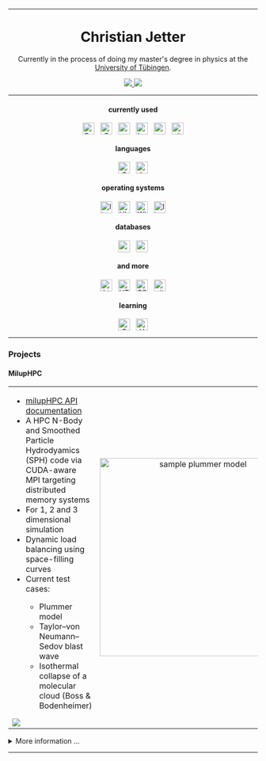 
-------

<div align="center">

<h1> Christian Jetter </h1>
<p>
Currently in the process of doing my master's degree in physics at the <a href="https://uni-tuebingen.de/fakultaeten/mathematisch-naturwissenschaftliche-fakultaet/fachbereiche/physik/institute/astronomie-und-astrophysik/computational-physics/willkommen/">University of Tübingen</a>.
</p>
<p>
	<a href="https://github.com/Christisn-J">
		<img src="https://img.shields.io/badge/GitHub-000?style=for-the-badge&logo=github&logoColor=white"/>
	</a>
	<a href="https://www.xing.com/profile/Christian_Jetter3/">
		<img src="https://img.shields.io/badge/Xing-007271?style=for-the-badge&logo=xing&logoColor=white"/>
	</a>
</p>
</div>

-------

<div align="center">
<h4> currently used </h4>
<p>
<img src="https://img.shields.io/badge/C++-00599C?style=for-the-badge&logo=cplusplus&logoColor=white" alt="C++" align="center" height="24"/>&nbsp;&nbsp;
<img src="https://img.shields.io/badge/GNU-A42E2B?style=for-the-badge&logo=gnu&logoColor=black" alt="GNU" align="center" height="24"/>&nbsp;&nbsp;
<img src="https://img.shields.io/badge/python-4180aa?&style=for-the-badge&logo=python&logoColor=white" alt="python" align="center" height="24"/>&nbsp;&nbsp;
<img src="https://img.shields.io/badge/Bash%20-%23121011.svg?&style=for-the-badge&logo=gnu-bash&logoColor=white" alt="bash" align="center" height="24"/>&nbsp;&nbsp;
<img src="https://img.shields.io/badge/overleaf-00763d?&style=for-the-badge&logo=overleaf&logoColor=white" alt="overleaf" align="center" height="24"/>&nbsp;&nbsp;
<img src="https://img.shields.io/badge/git-F05032?style=for-the-badge&logo=git&logoColor=white" alt="git" align="center" height="24"/> 
</p>
</div>

<div align="center">
<h4> languages </h4>
<p>
<img src="https://img.shields.io/badge/C-A8B9CC?style=for-the-badge&logo=c&logoColor=white" alt="C" align="center" height="24"/>&nbsp;&nbsp;
<img src="https://img.shields.io/badge/Java-ED8B00?style=for-the-badge&logo=java&logoColor=white" alt="Java" align="center" height="24"/>
</p>
</div>

<div align="center">
<h4> operating systems </h4>
<p>
<img src="https://img.shields.io/badge/Linux-FCC624?style=for-the-badge&logo=linux&logoColor=black" alt="linux" align="center" height="24"/>&nbsp;&nbsp;
<img src="https://img.shields.io/badge/Ubuntu-E95420?style=for-the-badge&logo=ubuntu&logoColor=white" alt="Ubuntu" align="center" height="24"/>&nbsp;&nbsp;
<img src="https://img.shields.io/badge/Windows-0078D6?style=for-the-badge&logo=windows&logoColor=white" alt="Windows" align="center" height="24"/>&nbsp;&nbsp;
<img src="https://img.shields.io/badge/MacOS-ffffff?style=for-the-badge&logo=macos&logoColor=black" alt="linux" align="center" height="24"/>
</p>
</div>

<div align="center">
<h4> databases </h4>
<p>
<img src="https://img.shields.io/badge/PostgreSQL-4169E1?style=for-the-badge&logo=postgresql&logoColor=white" alt="postgresql" align="center" height="24"/>&nbsp;&nbsp;
<img src="https://img.shields.io/badge/mysql-00759d?style=for-the-badge&logo=mysql&logoColor=white" alt="mysql" align="center" height="24"/>
</p>
</div>

<div align="center">
<h4> and more </h4>
<p>
<img src="https://img.shields.io/badge/htmx-648aff?style=for-the-badge&logo=htmx&logoColor=white" alt="htmx" align="center" height="24"/>&nbsp;&nbsp;
<img src="https://img.shields.io/badge/html5-E34F26?style=for-the-badge&logo=HTML5&logoColor=white" alt="HTML5" align="center" height="24"/>&nbsp;&nbsp;
<img src="https://img.shields.io/badge/CSS3-1572B6?style=for-the-badge&logo=CSS3&logoColor=white" alt="CSS3" align="center" height="24"/>&nbsp;&nbsp;
<img src="https://img.shields.io/badge/latex-008080?style=for-the-badge&logo=latex&logoColor=white" alt="git" align="center" height="24"/>
</p>
</div>

<div align="center">
<h4> learning </h4>
<p>
<img src="https://img.shields.io/badge/CUDA-76B900?style=for-the-badge&logo=nvidia&logoColor=white" alt="C" align="center" height="24"/>&nbsp;&nbsp;
<img src="https://img.shields.io/badge/HDF5-0693e3?style=for-the-badge&logo=&logoColor=white" alt="HDF5" align="center" height="24"/>
</div>

------------

<h3> Projects </h3>


<h4> MilupHPC </h4>


<table>
  <tr>
    <td valign="top" align="left" width="500">
    <ul>
      <li> <a href="https://michaelst98.github.io/milupHPC/">milupHPC API documentation</a>
      <li>A HPC N-Body and Smoothed Particle Hydrodyamics (SPH) code via CUDA-aware MPI targeting distributed memory systems</li>
      <li>For 1, 2 and 3 dimensional simulation</li>
      <li>Dynamic load balancing using space-filling curves</li>
      <li>Current test cases:</li>
      <ul>
      <li>Plummer model</li>
      <li>Taylor–von Neumann–Sedov blast wave</li>
      <li>Isothermal collapse of a molecular cloud (Boss & Bodenheimer)</li>
	 </ul>
    </ul>
    <a href="https://github.com/MichaelSt98/MilupHPC">
        <img align="center" src="https://github-readme-stats.vercel.app/api/pin/?username=MichaelSt98&repo=MilupHPC" />
      </a>
    </td>
    <td align="center" width="500">
    <img src="gifs/4proc_plummer_dynamic.gif" alt="sample plummer model"  width="400" />
    </td>
  </tr>
</table>


<details>
  <summary>More information ...</summary>
  
This repository aims to implement a **Multi-GPU SPH/NBody algorithm using CUDA aware MPI** by combining ideas from:

* **Single-GPU version inspired/adopted from:**
	* [Miluphcuda](https://github.com/christophmschaefer/miluphcuda) 
	* [An Efficient CUDA Implementation of the Tree-Based Barnes Hut n-Body Algorithm](https://iss.oden.utexas.edu/Publications/Papers/burtscher11.pdf)
	* [Implementation: MichaelSt98/NNS](https://github.com/MichaelSt98/NNS/tree/main/3D/CUDA/CUDA_NBody) CUDA\_NBody
* **Multi-Node (or rather Multi-CPU) version inspired/adopted from:**
	* M. Griebel, S. Knapek, and G. Zumbusch. Numerical Simulation in Molecular Dynamics: Numerics, Algorithms, Parallelization, Applications. 1st. Springer Pub- lishing Company, Incorporated, 2010. isbn: 3642087760
	* [Implementation: MichaelSt98/NNS (branch: MolecularDynamics)](https://github.com/MichaelSt98/NNS/tree/MolecularDynamics/MolecularDynamics/BarnesHutParallel)


* some more samples: each color represents a process, thus a GPU
* **Kepler disk**
	* Kepler disk: four GPUs (hilbert curve)

<img src="gifs/kepler_hilbert_4proc.gif" alt="Plummer"  width="400" />

* **Plummer model**
	* four GPUs with dynamic load balancing every 10th step (top: lebesgue, bottom: hilbert)

<img src="gifs/4proc_plummer_dynamic.gif" alt="Plummer"  width="400" />

* **Taylor–von Neumann–Sedov blast wave**
	* Sedov explosion: one and two GPUs

<img src="gifs/sedov_sample_movie.gif" alt="Sedov"  width="400" />

* **Boss-Bodenheimer: isothermal collapse**
	* one and two GPUs 

<img src="gifs/bb_sample_movie.gif" alt="Boss Bodenheimer"  width="400" />

</details>

------------



<!--
MySQL
<img src="https://img.shields.io/badge/MySQL-4479A1?style=for-the-badge&logo=mysql&logoColor=white" alt="mysql" />&nbsp;&nbsp;

Apache Hadoop
<img src="https://img.shields.io/badge/Apache_Hadoop-66CCFF?style=for-the-badge&logo=apachehadoop&logoColor=white" alt="mysql" />&nbsp;&nbsp;

Linux
<img src="https://img.shields.io/badge/Linux-FCC624?style=for-the-badge&logo=linux&logoColor=black" alt="linux" />&nbsp;&nbsp;

Ubuntu
<img src="https://img.shields.io/badge/Ubuntu-E95420?style=for-the-badge&logo=ubuntu&logoColor=white" alt="Ubuntu" />&nbsp;&nbsp;

Debian
<img src="https://img.shields.io/badge/Debian-A81D33?style=for-the-badge&logo=debian&logoColor=white" alt="debian" />&nbsp;&nbsp;

Macos
<img src="https://img.shields.io/badge/MacOS-000000?style=for-the-badge&logo=macos&logoColor=white" alt="linux" />&nbsp;&nbsp;

Windows
<img src="https://img.shields.io/badge/Windows-0078D6?style=for-the-badge&logo=windows&logoColor=white" alt="Windows" />&nbsp;&nbsp;

C++
<img src="https://img.shields.io/badge/C++-00599C?style=for-the-badge&logo=cplusplus&logoColor=white" alt="C++" />&nbsp;&nbsp;

C
<img src="https://img.shields.io/badge/C-A8B9CC?style=for-the-badge&logo=c&logoColor=white" alt="C" />&nbsp;&nbsp;

CUDA
<img src="https://img.shields.io/badge/CUDA-76B900?style=for-the-badge&logo=nvidia&logoColor=white" alt="C" />&nbsp;&nbsp;

Python
<img src="https://img.shields.io/badge/python%20-%2314354C.svg?&style=for-the-badge&logo=python&logoColor=white" alt="python" />&nbsp;&nbsp;

Shell
<img src="https://img.shields.io/badge/shell_script%20-%23121011.svg?&style=for-the-badge&logo=gnu-bash&logoColor=white" alt="bash" />&nbsp;&nbsp;

Matlab
<img src="https://img.shields.io/badge/matlab-b25422?style=for-the-badge&logo=Matlab&logoColor=white" alt="Matlab" />&nbsp;&nbsp;

CUDA
<img src="https://img.shields.io/badge/CUDA-76B900?style=for-the-badge&logo=nvidia&logoColor=white" alt="C" />&nbsp;&nbsp;

MPI
<img src="https://img.shields.io/badge/MPI-282828?style=for-the-badge&logo=&logoColor=white" alt="MPI" />&nbsp;&nbsp;

OpenMP
<img src="https://img.shields.io/badge/openmp-282828?style=for-the-badge&logo=&logoColor=white" alt="OpenMP" />&nbsp;&nbsp;

VHDL
<img src="https://img.shields.io/badge/VHDL-282828?style=for-the-badge&logo=&logoColor=white" alt="VHDL" />&nbsp;&nbsp;

HDF5
<img src="https://img.shields.io/badge/HDF5-0693e3?style=for-the-badge&logo=&logoColor=white" alt="HDF5" />&nbsp;&nbsp;

HTML5
<img src="https://img.shields.io/badge/html5-E34F26?style=for-the-badge&logo=HTML5&logoColor=white" alt="HTML5" />&nbsp;&nbsp;

CSS3
<img src="https://img.shields.io/badge/CSS3-1572B6?style=for-the-badge&logo=CSS3&logoColor=white" alt="CSS3" />&nbsp;&nbsp;

JavaScript
<img src="https://img.shields.io/badge/javascript-F7DF1E?style=for-the-badge&logo=javascript&logoColor=white" alt="JavaScript" />&nbsp;&nbsp;

TypeScript
<img src="https://img.shields.io/badge/typescript-3178C6?style=for-the-badge&logo=typescript&logoColor=white" alt="TypeScript" />&nbsp;&nbsp;

Angular
<img src="https://img.shields.io/badge/Angular-DD0031?style=for-the-badge&logo=Angular&logoColor=white" alt="Angular" />&nbsp;&nbsp;

PHP
<img src="https://img.shields.io/badge/PHP-777BB4?style=for-the-badge&logo=PHP&logoColor=white" alt="PHP" />&nbsp;&nbsp;

git
<img src="https://img.shields.io/badge/git-F05032?style=for-the-badge&logo=git&logoColor=white" alt="git" />&nbsp;&nbsp;

latex
<img src="https://img.shields.io/badge/latex-008080?style=for-the-badge&logo=latex&logoColor=white" alt="git" />&nbsp;&nbsp;

markdown
<img src="https://img.shields.io/badge/Markdown-000000?style=for-the-badge&logo=markdown&logoColor=white" alt="Markdown" />&nbsp;&nbsp;

Jetbrains
<img src="https://img.shields.io/badge/jetbrains-000000?style=for-the-badge&logo=jetbrains&logoColor=white" alt="git" />&nbsp;&nbsp;

slack
<img src="https://img.shields.io/badge/slack-4A154B?style=for-the-badge&logo=slack&logoColor=white" alt="git" />&nbsp;&nbsp;

GitHub
<img src="https://img.shields.io/badge/-GitHub-000?style=for-the-badge&logo=Github&logoColor=white"/>&nbsp;&nbsp;

Vim
<img src="https://img.shields.io/badge/vim-019733?style=for-the-badge&logo=vim&logoColor=white"/>&nbsp;&nbsp;
-->
